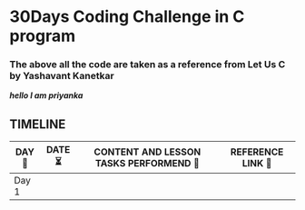 # 30Days  Coding Challenge in C program
### The above all the code are taken as a reference from Let Us C by Yashavant Kanetkar
***hello I am priyanka*** 

## TIMELINE
|   DAY:bookmark:   |   DATE:hourglass_flowing_sand:   |           CONTENT AND LESSON TASKS PERFORMEND :steam_locomotive:           |           REFERENCE LINK :dart:         |
|---------|----------|----------------------------------------------------------------------------|-----------------------------------|
|Day 1|   |        |      |

